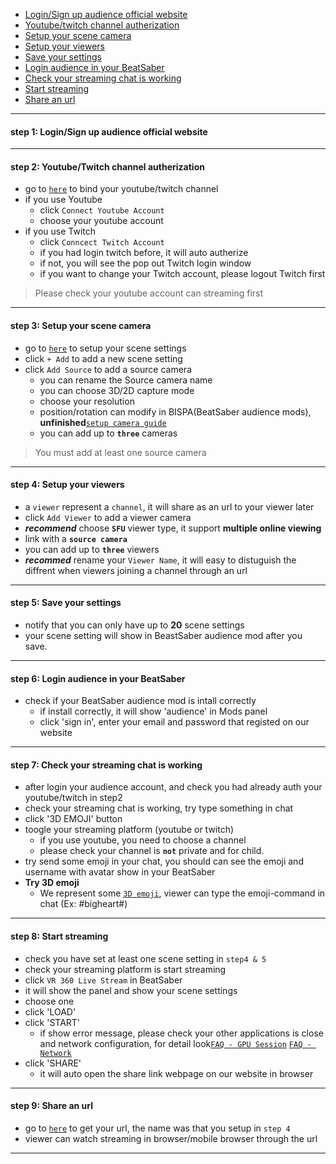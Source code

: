
- [Login/Sign up audience official website](#step1)
- [Youtube/twitch channel autherization](#step2)
- [Setup your scene camera](#step3)
- [Setup your viewers](#step4)
- [Save your settings](#step5)
- [Login audience in your BeatSaber](#step6)
- [Check your streaming chat is working](#step7)
- [Start streaming](#step8)
- [Share an url](#step9)
****
#### <a name="step1"> step 1:  Login/Sign up audience official website
****

#### <a name="step2"> step 2: Youtube/Twitch channel autherization
- go to [`here`](https://staging-web.meta-audience.com/en-us/accounts/chatSetting/) to bind your youtube/twitch channel
- if you use Youtube
    - click `Connect Youtube Account`
    - choose your youtube account
- if you use Twitch
    - click `Conncect Twitch Account`
    - if you had login twitch before, it will auto autherize
    - if not, you will see the pop out Twitch login window
    - if you want to change your Twitch account, please logout Twitch first
> Please check your youtube account can streaming first

****
#### <a name="step3"> step 3: Setup your scene camera
- go to [`here`](https://staging-web.meta-audience.com/en-us/accounts/scenes/) to setup your scene settings
- click `+ Add` to add a new scene setting
- click `Add Source` to add a source camera
    - you can rename the Source camera name
    - you can choose 3D/2D capture mode
    - choose your resolution
    - position/rotation can modify in BISPA(BeatSaber audience mods), **unfinished**[`setup camera guide`]()
    - you can add up to **`three`** cameras
> You must add at least one source camera
****
#### <a name="step4"> step 4: Setup your viewers
- a `viewer` represent a `channel`, it will share as an url to your viewer later
- click `Add Viewer` to add a viewer camera
- ***recommend*** choose **`SFU`** viewer type, it support **multiple online viewing**
- link with a **`source camera`**
- you can add up to **`three`** viewers
- ***recommed*** rename your `Viewer Name`, it will easy to distuguish the diffrent when viewers joining a channel through an url
****
#### <a name="step5"> step 5: Save your settings
- notify that you can only have up to **20** scene settings
- your scene setting will show in BeastSaber audience mod after you save. 
****
#### <a name="step6"> step 6: Login audience in your BeatSaber
- check if your BeatSaber audience mod is intall correctly
    - if install correctly, it will show 'audience' in Mods panel
    - click 'sign in', enter your email and password that registed on our website
****
#### <a name="step7"> step 7: Check your streaming chat is working
- after login your audience account, and check you had already auth your youtube/twitch in step2
- check your streaming chat is working, try type something in chat
- click '3D EMOJI' button
- toogle your streaming platform (youtube or twitch)
    - if you use youtube, you need to choose a channel
    - please check your channel is **`not`** private and for child.
- try send some emoji in your chat, you should can see the emoji and username with avatar show in your BeatSaber
- **Try 3D emoji** 
   - We represent some [`3D emoji`](https://staging-web.meta-audience.com/en-us/download/), viewer can type the emoji-command in chat (Ex: #bigheart#)
****
#### <a name="step8"> step 8: Start streaming
- check you have set at least one scene setting in `step4 & 5`
- check your streaming platform is start streaming
- click `VR 360 Live Stream` in BeatSaber
- it will show the panel and show your scene settings
- choose one
- click 'LOAD'
- click 'START'
    - if show error message, please check your other applications is close and network configuration, for detail look[`FAQ - GPU Session`]() [`FAQ - Network`]()
- click 'SHARE'
    - it will auto open the share link webpage on our website in browser
****    
#### <a name="step9"> step 9: Share an url
- go to [`here`](https://staging-web.meta-audience.com/en-us/accounts/userChannels/) to get your url, the name was that you setup in `step 4`
- viewer can watch streaming in browser/mobile browser through the url
****

